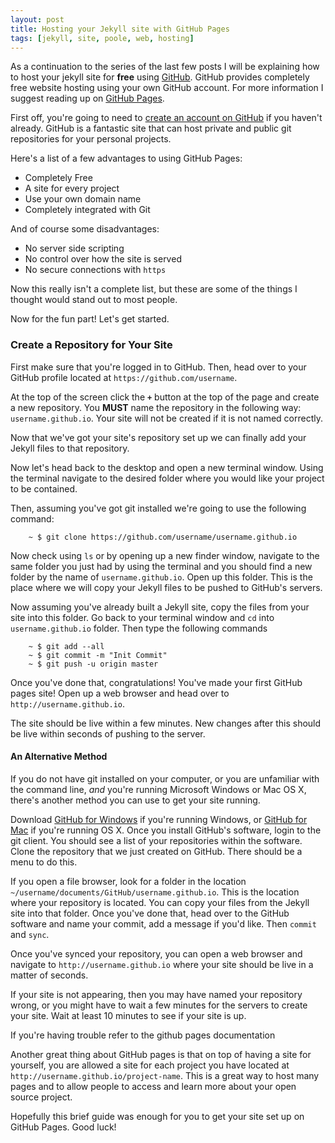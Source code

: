 ```yaml
---
layout: post
title: Hosting your Jekyll site with GitHub Pages
tags: [jekyll, site, poole, web, hosting]
---
```


As a continuation to the series of the last few posts I will be explaining how to host your jekyll site for **free** using [GitHub](https://github.com). GitHub provides completely free website hosting using your own GitHub account. For more information I suggest reading up on [GitHub Pages](https://pages.github.com/).

First off, you're going to need to [create an account on GitHub](https://github.com/join) if you haven't already. GitHub is a fantastic site that can host private and public git repositories for your personal projects.

Here's a list of a few advantages to using GitHub Pages:

- Completely Free
- A site for every project
- Use your own domain name
- Completely integrated with Git

And of course some disadvantages:

- No server side scripting
- No control over how the site is served
- No secure connections with `https`


Now this really isn't a complete list, but these are some of the things I thought would stand out to most people.

Now for the fun part! Let's get started.

### Create a Repository for Your Site

First make sure that you're logged in to GitHub. Then, head over to your GitHub profile located at `https://github.com/username`. 

At the top of the screen click the **`+`** button at the top of the page and create a new repository. You **MUST** name the repository in the following way: `username.github.io`. Your site will not be created if it is not named correctly.

Now that we've got your site's repository set up we can finally add your Jekyll files to that repository.

Now let's head back to the desktop and open a new terminal window. Using the terminal navigate to the desired folder where you would like your project to be contained.

Then, assuming you've got git installed we're going to use the following command:

        ~ $ git clone https://github.com/username/username.github.io
        
Now check using `ls` or by opening up a new finder window, navigate to the same folder you just had by using the terminal and you should find a new folder by the name of `username.github.io`. Open up this folder. This is the place where we will copy your Jekyll files to be pushed to GitHub's servers.

Now assuming you've already built a Jekyll site, copy the files from your site into this folder. Go back to your terminal window and `cd` into `username.github.io` folder. Then type the following commands

        ~ $ git add --all
        ~ $ git commit -m "Init Commit"
        ~ $ git push -u origin master
        
Once you've done that, congratulations! You've made your first GitHub pages site! Open up a web browser and head over to `http://username.github.io`.

The site should be live within a few minutes. New changes after this should be live within seconds of pushing to the server.

#### An Alternative Method

If you do not have git installed on your computer, or you are unfamiliar with the command line, *and* you're running Microsoft Windows or Mac OS X, there's another method you can use to get your site running. 

Download [GitHub for Windows](https://windows.github.com/) if you're running Windows, or [GitHub for Mac](https://mac.github.com/) if you're running OS X. Once you install GitHub's software, login to the git client. You should see a list of your repositories within the software. Clone the repository that we just created on GitHub. There should be a menu to do this. 

If you open a file browser, look for a folder in the location `~/username/documents/GitHub/username.github.io`. This is the location where your repository is located. You can copy your files from the Jekyll site into that folder. Once you've done that, head over to the GitHub software and name your commit, add a message if you'd like. Then `commit` and `sync`. 

Once you've synced your repository, you can open a web browser and navigate to `http://username.github.io` where your site should be live in a matter of seconds.

If your site is not appearing, then you may have named your repository wrong, or you might have to wait a few minutes for the servers to create your site. Wait at least 10 minutes to see if your site is up.

If you're having trouble refer to the github pages documentation

Another great thing about GitHub pages is that on top of having a site for yourself, you are allowed a site for each project you have located at `http://username.github.io/project-name`. This is a great way to host many pages and to allow people to access and learn more about your open source project.

Hopefully this brief guide was enough for you to get your site set up on GitHub Pages. Good luck!

